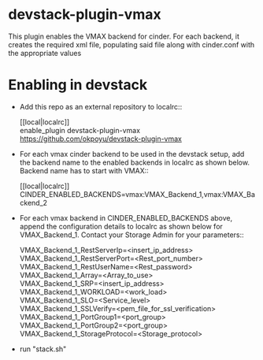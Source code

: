 # devstack-plugin-vmax
This plugin enables the VMAX backend for cinder. For each backend, it creates the required xml file, populating said file along with cinder.conf with the appropriate values

# Enabling in devstack
* Add this repo as an external repository to localrc::

     [[local|localrc]]</br>
     enable_plugin devstack-plugin-vmax https://github.com/okpoyu/devstack-plugin-vmax

* For each vmax cinder backend to be used in the devstack setup, add the
backend name to the enabled backends in localrc as shown below. Backend name
 has to start with VMAX::

    [[local|localrc]]</br>
    CINDER_ENABLED_BACKENDS=vmax:VMAX_Backend_1,vmax:VMAX_Backend_2

* For each vmax backend in CINDER_ENABLED_BACKENDS above, append the
configuration details to localrc as shown below for VMAX_Backend_1. Contact
your Storage Admin for your parameters::

    VMAX_Backend_1_RestServerIp=<insert_ip_address></br>
    VMAX_Backend_1_RestServerPort=<Rest_port_number></br>
    VMAX_Backend_1_RestUserName=<Rest_password></br>
    VMAX_Backend_1_Array=<Array_to_use></br>
    VMAX_Backend_1_SRP=<insert_ip_address></br>
    VMAX_Backend_1_WORKLOAD=<work_load></br>
    VMAX_Backend_1_SLO=<Service_level></br>
    VMAX_Backend_1_SSLVerify=<pem_file_for_ssl_verification></br>
    VMAX_Backend_1_PortGroup1=<port_group></br>
    VMAX_Backend_1_PortGroup2=<port_group></br>
    VMAX_Backend_1_StorageProtocol=<Storage_protocol>

* run "stack.sh"